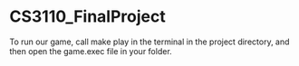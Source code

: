 # CS3110_FinalProject
To run our game, call make play in the terminal in the project directory, and then open the game.exec file in your folder.

